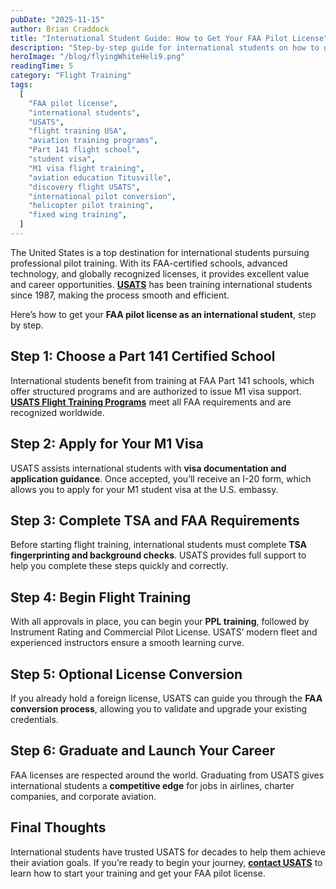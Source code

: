 ```yaml
---
pubDate: "2025-11-15"
author: Brian Craddock
title: "International Student Guide: How to Get Your FAA Pilot License"
description: "Step-by-step guide for international students on how to get an FAA pilot license with USATS. Learn about visa support, TSA approvals, and training programs."
heroImage: "/blog/flyingWhiteHeli9.png"
readingTime: 5
category: "Flight Training"
tags:
  [
    "FAA pilot license",
    "international students",
    "USATS",
    "flight training USA",
    "aviation training programs",
    "Part 141 flight school",
    "student visa",
    "M1 visa flight training",
    "aviation education Titusville",
    "discovery flight USATS",
    "international pilot conversion",
    "helicopter pilot training",
    "fixed wing training",
  ]
---
```


The United States is a top destination for international students pursuing professional pilot training. With its FAA-certified schools, advanced technology, and globally recognized licenses, it provides excellent value and career opportunities. [**USATS**](https://usats.training) has been training international students since 1987, making the process smooth and efficient.

Here’s how to get your **FAA pilot license as an international student**, step by step.

## Step 1: Choose a Part 141 Certified School

International students benefit from training at FAA Part 141 schools, which offer structured programs and are authorized to issue M1 visa support. [**USATS Flight Training Programs**](/airplane-training) meet all FAA requirements and are recognized worldwide.

## Step 2: Apply for Your M1 Visa

USATS assists international students with **visa documentation and application guidance**. Once accepted, you’ll receive an I-20 form, which allows you to apply for your M1 student visa at the U.S. embassy.

## Step 3: Complete TSA and FAA Requirements

Before starting flight training, international students must complete **TSA fingerprinting and background checks**. USATS provides full support to help you complete these steps quickly and correctly.

## Step 4: Begin Flight Training

With all approvals in place, you can begin your **PPL training**, followed by Instrument Rating and Commercial Pilot License. USATS’ modern fleet and experienced instructors ensure a smooth learning curve.

## Step 5: Optional License Conversion

If you already hold a foreign license, USATS can guide you through the **FAA conversion process**, allowing you to validate and upgrade your existing credentials.

## Step 6: Graduate and Launch Your Career

FAA licenses are respected around the world. Graduating from USATS gives international students a **competitive edge** for jobs in airlines, charter companies, and corporate aviation.

## Final Thoughts

International students have trusted USATS for decades to help them achieve their aviation goals. If you’re ready to begin your journey, [**contact USATS**](/contact-us) to learn how to start your training and get your FAA pilot license.
